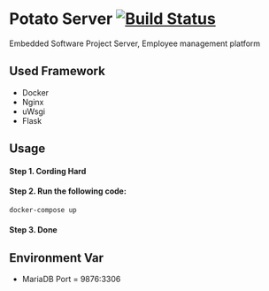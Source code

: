 # Potato Server	 [![Build Status](https://travis-ci.com/yongjjang/potato_server.svg?branch=master)](https://travis-ci.com/yongjjang/potato_server)

Embedded Software Project Server, Employee management platform	

## Used Framework	
- Docker	
- Nginx	
- uWsgi	
- Flask	

## Usage	
#### Step 1. Cording Hard	
#### Step 2. Run the following code: 	
```sh	
docker-compose up	
```	
#### Step 3. Done	

## Environment Var	
- MariaDB Port = 9876:3306
